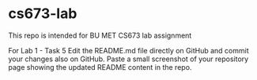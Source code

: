 # cs673-lab
This repo is intended for BU MET CS673 lab assignment

For Lab 1 - Task 5
Edit the README.md file directly on GitHub and commit your changes also on
GitHub. Paste a small screenshot of your repository page showing the updated
README content in the repo.
